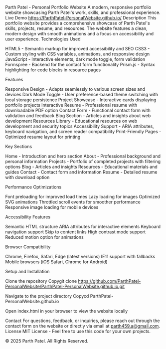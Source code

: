 Parth Patel - Personal Portfolio Website
A modern, responsive portfolio website showcasing Parth Patel's work, skills, and professional experience.
Live Demo
https://ParthPatel-PersonalWebsite.github.io/
Description
This portfolio website provides a comprehensive showcase of Parth Patel's skills, projects, resume, and resources. The website features a clean, modern design with smooth animations and a focus on accessibility and user experience.
Technologies Used

HTML5 - Semantic markup for improved accessibility and SEO
CSS3 - Custom styling with CSS variables, animations, and responsive design
JavaScript - Interactive elements, dark mode toggle, form validation
Formspree - Backend for the contact form functionality
Prism.js - Syntax highlighting for code blocks in resource pages

Features

Responsive Design - Adapts seamlessly to various screen sizes and devices
Dark Mode Toggle - User preference-based theme switching with local storage persistence
Project Showcase - Interactive cards displaying portfolio projects
Interactive Resume - Professional resume with downloadable PDF option
Contact Form - Functional contact form with validation and feedback
Blog Section - Articles and insights about web development
Resources Library - Educational resources on web development and security topics
Accessibility Support - ARIA attributes, keyboard navigation, and screen reader compatibility
Print-Friendly Pages - Optimized resume layout for printing

Key Sections

Home - Introduction and hero section
About - Professional background and personal information
Projects - Portfolio of completed projects with filtering options
Blog - Articles and insights
Resources - Educational materials and guides
Contact - Contact form and information
Resume - Detailed resume with download option

Performance Optimizations

Font preloading for improved load times
Lazy loading for images
Optimized SVG animations
Throttled scroll events for smoother performance
Responsive image loading for mobile devices

Accessibility Features

Semantic HTML structure
ARIA attributes for interactive elements
Keyboard navigation support
Skip to content links
High contrast mode support
Reduced motion option for animations

Browser Compatibility

Chrome, Firefox, Safari, Edge (latest versions)
IE11 support with fallbacks
Mobile browsers (iOS Safari, Chrome for Android)

Setup and Installation

Clone the repository
Copygit clone https://github.com/ParthPatel-PersonalWebsite/ParthPatel-PersonalWebsite.github.io.git

Navigate to the project directory
Copycd ParthPatel-PersonalWebsite.github.io

Open index.html in your browser to view the website locally

Contact
For questions, feedback, or inquiries, please reach out through the contact form on the website or directly via email at parth459.a@gmail.com.
License
MIT License - Feel free to use this code for your own projects.

© 2025 Parth Patel. All Rights Reserved.
